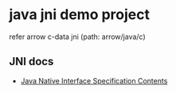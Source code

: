 # java jni demo project

refer arrow c-data jni (path: arrow/java/c)

## JNI docs

* [Java Native Interface Specification Contents](https://docs.oracle.com/javase/8/docs/technotes/guides/jni/spec/jniTOC.html)